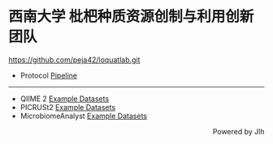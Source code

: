 # 西南大学  枇杷种质资源创制与利用创新团队

<https://github.com/peja42/loquatlab.git>
- Protocol [Pipeline](https://github.com/peja42/loquatlab/blob/main/lab-pipeline.sh)
---
- QIIME 2 [Example Datasets](https://github.com/peja42/loquatlab/tree/main/qiime2)
- PICRUSt2  [Example Datasets](https://github.com/peja42/loquatlab/tree/main/picrust2)
- MicrobiomeAnalyst [Example Datasets](https://github.com/peja42/loquatlab/tree/main/MicrobiomeAnalyst)

<p align="right">Powered by Jlh</p>
